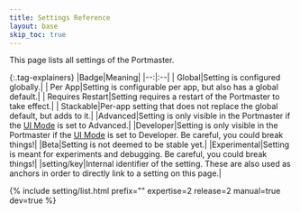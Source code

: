 ```yaml
---
title: Settings Reference
layout: base
skip_toc: true
---
```


This page lists all settings of the Portmaster.

{:.tag-explainers}
|Badge|Meaning|
|--:|:--|
|<span class="setting-badge global"><i class="fa fa-globe"></i> Global</span>|Setting is configured globally.|
|<span class="setting-badge per-app"><i class="far fa-dot-circle"></i> Per App</span>|Setting is configurable per app, but also has a global default.|
|<span class="setting-badge restart"><i class="fa fa-sync-alt"></i> Requires Restart</span>|Setting requires a restart of the Portmaster to take effect.|
|<span class="setting-badge stackable"><i class="fa fa-layer-group"></i> Stackable</span>|Per-app setting that does not replace the global default, but adds to it.|
|<span class="setting-badge advanced">Advanced</span>|Setting is only visible in the Portmaster if the [UI Mode](#core/expertiseLevel) is set to Advanced.|
|<span class="setting-badge developer">Developer</span>|Setting is only visible in the Portmaster if the [UI Mode](#core/expertiseLevel) is set to Developer. Be careful, you could break things!|
|<span class="setting-badge beta">Beta</span>|Setting is not deemed to be stable yet.|
|<span class="setting-badge experimental">Experimental</span>|Setting is meant for experiments and debugging. Be careful, you could break things!|
|<span class="setting-badge key">setting/key</span>|Internal identifier of the setting. These are also used as anchors in order to directly link to a setting on this page.|

{% include setting/list.html prefix="" expertise=2 release=2 manual=true dev=true %}
